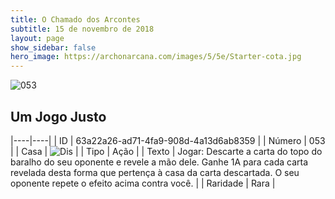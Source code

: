 ```yaml
---
title: O Chamado dos Arcontes
subtitle: 15 de novembro de 2018
layout: page
show_sidebar: false
hero_image: https://archonarcana.com/images/5/5e/Starter-cota.jpg
---
```


![053](https://cdn.keyforgegame.com/media/card_front/pt/341_053_CJXQV688FHG_pt.png)

## Um Jogo Justo

|----|----|
| ID | 63a22a26-ad71-4fa9-908d-4a13d6ab8359 |
| Número | 053 |
| Casa | ![Dis](https://archonarcana.com/images/thumb/e/e8/Dis.png/22px-Dis.png "Dis") |
| Tipo | Ação |
| Texto | Jogar: Descarte a carta do topo do baralho do seu oponente e revele a mão dele. Ganhe 1A para cada carta revelada desta forma que pertença à casa da carta descartada. O seu oponente repete o efeito acima contra você. |
| Raridade | Rara |
